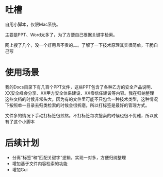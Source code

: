 # 吐槽

自用小脚本，仅限Mac系统。

主要是PPT、Word太多了，为了方便自己根据关键字检索。

网上搜了几个，没一个好用且不贵的。。。了解了一下技术原理其实很简单，干脆自己写

# 使用场景

我的Docs目录下有几百个PPT文件，这些PPT包含了各种乙方的安全产品说明、XX安全峰会分享、XX甲方安全体系建设、XX零信任建设等内容。我在归纳整理这些文档的时候非常头大，因为有的文件里可能不只包含一种技术类型，这种情况下按照单一目录去归类检索的时候会很折磨，所以打标签是最好的管理方式。

文件多的情况下手动打标签很煎熬，不打标签每次搜索的时候也很不优雅，所以就有了这个小脚本

# 后续计划

- 分离”标签“和”匹配关键字“逻辑，实现一对多，方便归纳整理
- 增加基于文件内容检索的功能
- 增加Gui